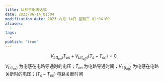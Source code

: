 ```yaml
---
title: 伏秒平衡表达式
date: 2023-06-14 01:04
modification date: 2023 六月 14日 星期三 01:04:00
aliases:
  - 
tags:
  - 
publish: "true"
---
```

$$
V_{L(t_{on})}T_{o n}+V_{L(t_{o ff})}(T_{s}-T_{o n})=0
$$
$V_{L(t_{on})}$ 为电感在电路导通时的电压；$T_{o n}$ 为电路导通时间；$V_{L (t_{off})}$ 为电感在电路关断时的电压；$(T_{s}-T_{o n})$ 电路关断时间
